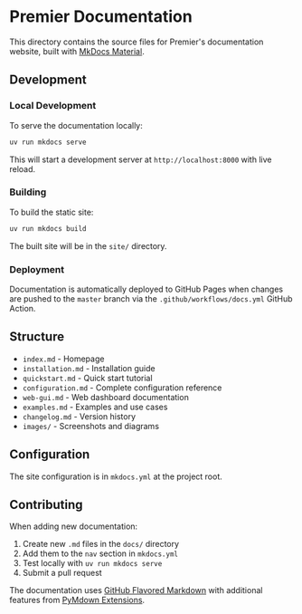 # Premier Documentation

This directory contains the source files for Premier's documentation website, built with [MkDocs Material](https://squidfunk.github.io/mkdocs-material/).

## Development

### Local Development

To serve the documentation locally:

```bash
uv run mkdocs serve
```

This will start a development server at `http://localhost:8000` with live reload.

### Building

To build the static site:

```bash
uv run mkdocs build
```

The built site will be in the `site/` directory.

### Deployment

Documentation is automatically deployed to GitHub Pages when changes are pushed to the `master` branch via the `.github/workflows/docs.yml` GitHub Action.

## Structure

- `index.md` - Homepage
- `installation.md` - Installation guide
- `quickstart.md` - Quick start tutorial
- `configuration.md` - Complete configuration reference
- `web-gui.md` - Web dashboard documentation
- `examples.md` - Examples and use cases
- `changelog.md` - Version history
- `images/` - Screenshots and diagrams

## Configuration

The site configuration is in `mkdocs.yml` at the project root.

## Contributing

When adding new documentation:

1. Create new `.md` files in the `docs/` directory
2. Add them to the `nav` section in `mkdocs.yml`
3. Test locally with `uv run mkdocs serve`
4. Submit a pull request

The documentation uses [GitHub Flavored Markdown](https://github.github.com/gfm/) with additional features from [PyMdown Extensions](https://facelessuser.github.io/pymdown-extensions/).